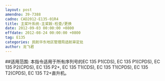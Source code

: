 ```yaml
---
layout: post
amendno: 39-7388
cadno: CAD2012-E135-01R4
title: 主桨叶系统-主桨毂-检查/更换
date: 2012-09-03 00:00:00 +0800
effdate: 2012-08-24 00:00:00 +0800
tag: E135
categories: 民航华东地区管理局适航审定处
author: 龙飞君
---
```


##适用范围:
本指令适用于所有序列号的EC 135 P1(CDS), EC 135 P1(CPDS), EC 135 P2(CPDS), EC 135 P2+, EC 135 T1(CDS), EC 135 T1(CPDS), EC 135 T2(CPDS), EC 135 T2+直升机。

